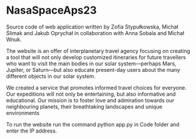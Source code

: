# NasaSpaceAps23

Source code of web application written by Zofia Stypułkowska, Michał Ślimak and Jakub Oprychał in collaboration with Anna Sobala and Michał Wnuk.

The website is an offer of interplanetary travel agency focusing on creating a tool that will not only develop customized itineraries for future travellers who want to visit the main bodies in our solar system—perhaps Mars, Jupiter, or Saturn—but also educate present-day users about the many different objects in our solar system. 

We created a service that promotes informed travel choices for everyone. Our expeditions will not only be entertaining, but also informative and educational. Our mission is to foster love and admiration towards our neighbouring planets, their breathtaking landscapes and unique environments

To run the website run the command python app.py in Code folder and enter the IP address.

